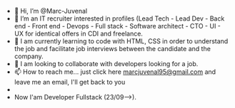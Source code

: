 - 👋 Hi, I’m @Marc-Juvenal
- 👀 I’m an IT recruiter interested in profiles (Lead Tech - Lead Dev - Back end - Front end - Devops - Full stack - Software architect - CTO - UI - UX for identical offers in CDI and freelance.
- 🌱  I am currently learning to code with HTML, CSS in order to understand the job and facilitate job interviews between the candidate and the company.
- 💞️ I am looking to collaborate with developers looking for a job.
- 📫 How to reach me... just click here marcjuvenal95@gmail.com and leave me an email, I'll get back to you
- 
- Now I'am Developer Fullstack (23/09-->).
<!---
--->
